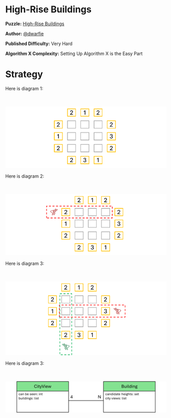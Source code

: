 # High-Rise Buildings

__Puzzle:__ [High-Rise Buildings](https://www.codingame.com/training/expert/high-rise-buildings)

__Author:__ [@dwarfie](https://www.codingame.com/profile/2ad5cc4919ed368f16de4aecd570e21e477551)

__Published Difficulty:__ Very Hard

__Algorithm X Complexity:__ Setting Up Algorithm X is the Easy Part

# Strategy

Here is diagram 1:

<BR><BR>
![High Rise Buildings Example](HighRise1.png)
<BR>

Here is diagram 2:

<BR><BR>
![City View Example](HighRise2.png)
<BR>

Here is diagram 3:

<BR><BR>
![Multiple City Views](HighRise3.png)
<BR>


Here is diagram 3:

<BR><BR>
![Bigh Rise Buildings Classes](HighRiseBuildingsClasses.png)
<BR>
